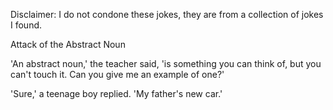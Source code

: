 Disclaimer: I do not condone these jokes, they are from a collection of jokes I found.

Attack of the Abstract Noun

'An abstract noun,' the teacher said, 'is something you can think of, but you can't touch it. Can you give me an example of one?' 

'Sure,' a teenage boy replied. 'My father's new car.'


